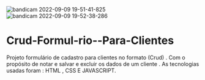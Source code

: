 ![bandicam 2022-09-09 19-51-41-825](https://user-images.githubusercontent.com/96897007/189456195-3887c928-6357-46a2-9737-cfc070531117.jpg)
![bandicam 2022-09-09 19-52-38-286](https://user-images.githubusercontent.com/96897007/189456244-0fa14b76-ed13-4714-9f85-35bffa24d4de.jpg)
# Crud-Formul-rio--Para-Clientes
Projeto formulário de cadastro para clientes no formato (Crud) . Com o propósito de notar e salvar e excluir os  dados de um cliente . As tecnologias usadas foram : HTML , CSS E JAVASCRIPT.
